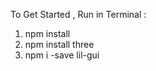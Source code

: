 To Get Started , Run in Terminal :<br />
1. npm install<br />
2. npm install three<br />
3. npm i -save lil-gui<br />
